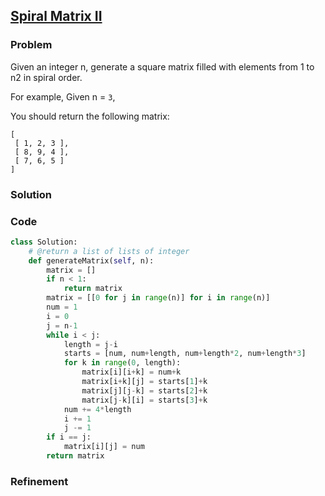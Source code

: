 ## [Spiral Matrix II](https://leetcode.com/problems/spiral-matrix-ii/)

### Problem

Given an integer n, generate a square matrix filled with elements from 1 to n2 in spiral order.

For example,
Given n = `3`,

You should return the following matrix:
```
[
 [ 1, 2, 3 ],
 [ 8, 9, 4 ],
 [ 7, 6, 5 ]
]
```

### Solution


### Code

``` Python
class Solution:
    # @return a list of lists of integer
    def generateMatrix(self, n):
        matrix = []
        if n < 1:
            return matrix
        matrix = [[0 for j in range(n)] for i in range(n)]
        num = 1
        i = 0
        j = n-1
        while i < j:
            length = j-i
            starts = [num, num+length, num+length*2, num+length*3]
            for k in range(0, length):
                matrix[i][i+k] = num+k
                matrix[i+k][j] = starts[1]+k
                matrix[j][j-k] = starts[2]+k
                matrix[j-k][i] = starts[3]+k
            num += 4*length
            i += 1
            j -= 1
        if i == j:
            matrix[i][j] = num
        return matrix
```

### Refinement
